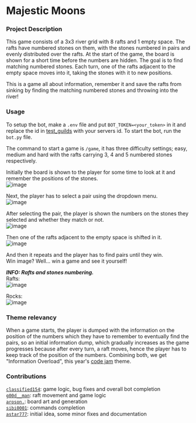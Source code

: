 # Majestic Moons

### **Project Description**
This game consists of a 3x3 river grid with 8 rafts and 1 empty space. The rafts have numbered stones on them, with the stones numbered in pairs and evenly distributed over the rafts. At the start of the game, the board is shown for a short time before the numbers are hidden. The goal is to find matching numbered stones. Each turn, one of the rafts adjacent to the empty space moves into it, taking the stones with it to new positions.

This is a game all about information, remember it and save the rafts from sinking by finding the matching numbered stones and throwing into the river!

### **Usage**
To setup the bot, make a `.env` file and put `BOT_TOKEN=<your_token>` in it and replace the id in [test_guilds](https://github.com/Classified154/majestic-moons/blob/main/bot/bot.py#L77) with your servers id. To start the bot, run the `bot.py` file.

The command to start a game is `/game`, it has three difficulty settings; easy, medium and hard with the rafts carrying 3, 4 and 5 numbered stones respectively.

Initially the board is shown to the player for some time to look at it and remember the positions of the stones.  
![image](https://github.com/user-attachments/assets/131a5f83-9073-4d3d-b4fd-493639315a0c)

Next, the player has to select a pair using the dropdown menu.  
![image](https://github.com/user-attachments/assets/24f2d2ba-a71e-49ac-b4af-4a18625c2515)

After selecting the pair, the player is shown the numbers on the stones they selected and whether they match or not.  
![image](https://github.com/user-attachments/assets/e9b5fa50-7f5f-4662-abb9-460407bf7f2d)

Then one of the rafts adjacent to the empty space is shifted in it.  
![image](https://github.com/user-attachments/assets/5bf9ed1a-0281-412e-9fa3-dbc16a2365b0)

And then it repeats and the player has to find pairs until they win.  
Win image? Well... win a game and see it yourself!

***INFO: Rafts and stones numbering.***  
Rafts:  
![image](https://github.com/user-attachments/assets/5420d099-2fab-4c2a-9522-64bef558a282)

Rocks:  
![image](https://github.com/user-attachments/assets/15c201f5-c306-4efd-a4fd-6c6f7ce5f510)

### **Theme relevancy**
When a game starts, the player is dumped with the information on the position of the numbers which they have to remember to eventually find the pairs, so an initial information dump, which gradually increases as the game progresses because after every turn, a raft moves, hence the player has to keep track of the position of the numbers. Combining both, we get "Information Overload", this year's [code jam](https://www.pythondiscord.com/events/code-jams/11) theme.

### **Contributions**
[`classified154`](https://github.com/Classified154): game logic, bug fixes and overall bot completion  
[`g00d__man`](https://github.com/Sai-Prabhav): raft movement and game logic  
[`aroson.`](https://github.com/Aroson1): board art and generation  
[`sibi0001`](https://github.com/Sibi-Agilan-17): commands completion  
[`astar777`](https://github.com/Astar-777): initial idea, some minor fixes and documentation
